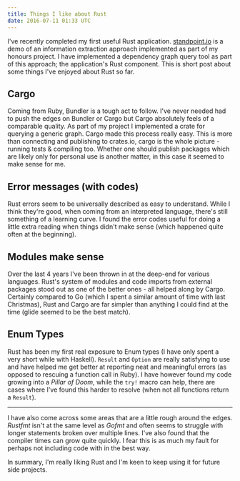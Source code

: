 ```yaml
---
title: Things I like about Rust
date: 2016-07-11 01:33 UTC
---
```


I've recently completed my first useful Rust application. [standpoint.io](http://standpoint.io) is a demo of an information extraction approach implemented as part of my honours project. I have implemented a dependency graph query tool as part of this approach; the application's Rust component. This is short post about some things I've enjoyed about Rust so far.

## Cargo
Coming from Ruby, Bundler is a tough act to follow. I've never needed had to push the edges on Bundler or Cargo but Cargo absolutely feels of a comparable quality. As part of my project I implemented a crate for querying a generic graph. Cargo made this process really easy. This is more than connecting and publishing to crates.io, cargo is the whole picture - running tests & compiling too. Whether one should publish packages which are likely only for personal use is another matter, in this case it seemed to make sense for me.

## Error messages (with codes)
Rust errors seem to be universally described as easy to understand. While I think they're good, when coming from an interpreted language, there's still something of a learning curve. I found the error codes useful for doing a little extra reading when things didn't make sense (which happened quite often at the beginning).

## Modules make sense
Over the last 4 years I've been thrown in at the deep-end for various languages. Rust's system of modules and code imports from external packages stood out as one of the better ones - all helped along by Cargo. Certainly compared to Go (which I spent a similar amount of time with last Christmas), Rust and Cargo are far simpler than anything I could find at the time (glide seemed to be the best match).

## Enum Types
Rust has been my first real exposure to Enum types (I have only spent a very short while with Haskell). `Result` and `Option` are really satisfying to use and have helped me get better at reporting neat and meaningful errors (as opposed to rescuing a function call in Ruby). I have however found my code growing into a *Pillar of Doom*, while the `try!` macro can help, there are cases where I've found this harder to resolve (when not all functions return a `Result`).

***

I have also come across some areas that are a little rough around the edges. *Rustfmt* isn't at the same level as *Gofmt* and often seems to struggle with longer statements broken over multiple lines. I've also found that the compiler times can grow quite quickly. I fear this is as much my fault for perhaps not including code with in the best way.

In summary, I'm really liking Rust and I'm keen to keep using it for future side projects.
